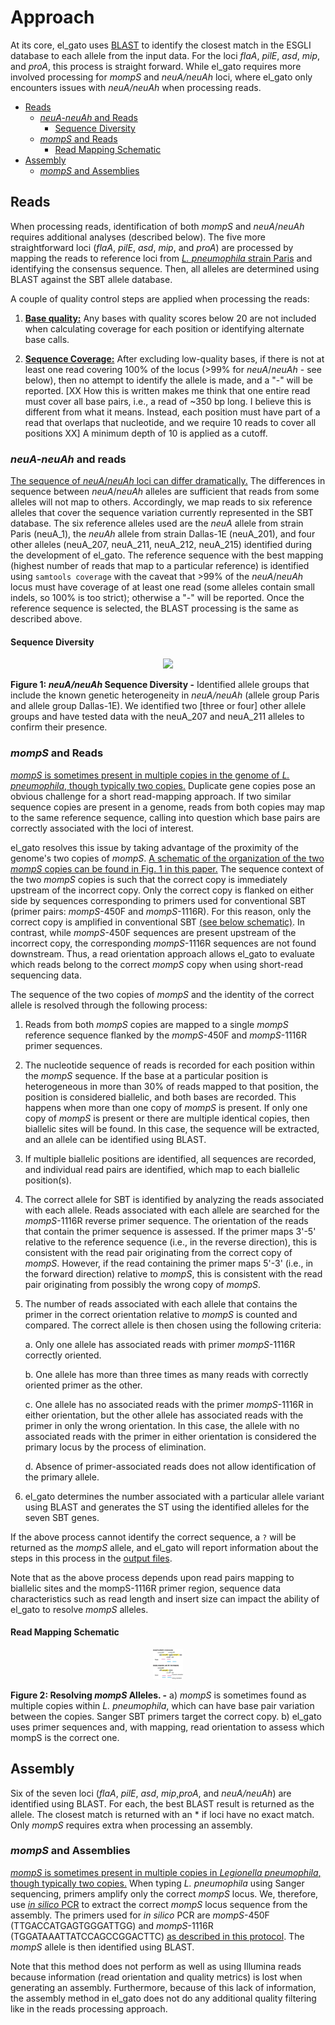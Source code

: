 # Approach

At its core, el_gato uses [BLAST](https://blast.ncbi.nlm.nih.gov/Blast.cgi) to identify the closest match in the ESGLI database to each allele from the input data. For the loci *flaA*, *pilE*, *asd*, *mip*, and *proA*, this process is straight forward. While el_gato requires more involved processing for *mompS* and *neuA/neuAh* loci, where el_gato only encounters issues with *neuA/neuAh* when processing reads.

* [Reads](#reads)
   * [*neuA-neuAh* and Reads](#neua-neuah-and-reads)
     * [Sequence Diversity](#sequence-diversity)
   * [*mompS* and Reads](#momps-and-reads)
     * [Read Mapping Schematic](#read-mapping-schematic)
* [Assembly](#assembly)
   * [*mompS* and Assemblies](#momps-and-assemblies)

## Reads

When processing reads, identification of both *mompS* and *neuA*/*neuAh* requires additional analyses (described below). The five more straightforward loci (*flaA*, *pilE*, *asd*, *mip*, and *proA*) are processed by mapping the reads to reference loci from [*L. pneumophila* strain Paris](https://www.ncbi.nlm.nih.gov/datasets/genome/GCF_000048645.1/) and identifying the consensus sequence. Then, all alleles are determined using BLAST against the SBT allele database.

A couple of quality control steps are applied when processing the reads:

   1. **[Base quality:](https://en.wikipedia.org/wiki/Phred_quality_score)** Any bases with quality scores below 20 are not included when calculating coverage for each position or identifying alternate base calls. 

   2. **[Sequence Coverage:](https://en.wikipedia.org/wiki/Coverage_(genetics))** After excluding low-quality bases, if there is not at least one read covering 100% of the locus (>99% for *neuA*/*neuAh* - see below), then no attempt to identify the allele is made, and a "-" will be reported. [XX How this is written makes me think that one entire read must cover all base pairs, i.e., a read of ~350 bp long. I believe this is different from what it means. Instead, each position must have part of a read that overlaps that nucleotide, and we require 10 reads to cover all positions XX] A minimum depth of 10 is applied as a cutoff. 

<a id="neuA/neuAh"></a>
### *neuA-neuAh* and reads

[The sequence of *neuA*/*neuAh* loci can differ dramatically.](https://doi.org/10.1111/1469-0691.12459) The differences in sequence between *neuA*/*neuAh* alleles are sufficient that reads from some alleles will not map to others. Accordingly, we map reads to six reference alleles that cover the sequence variation currently represented in the SBT database. The six reference alleles used are the *neuA* allele from strain Paris (neuA_1), the *neuAh* allele from strain Dallas-1E (neuA_201), and four other alleles (neuA_207, neuA_211, neuA_212, neuA_215) identified during the development of el_gato. The reference sequence with the best mapping (highest number of reads that map to a particular reference) is identified using `samtools coverage` with the caveat that >99% of the *neuA*/*neuAh* locus must have coverage of at least one read (some alleles contain small indels, so 100% is too strict); otherwise a "-" will be reported. Once the reference sequence is selected, the BLAST processing is the same as described above. 

#### Sequence Diversity
<p align="center">
<img src= "https://github.com/user-attachments/assets/7c0eb403-369a-40bf-892d-150c5d2fc214"/ >
</p>

**Figure 1: *neuA/neuAh* Sequence Diversity -** Identified allele groups that include the known genetic heterogeneity in *neuA/neuAh* (allele group Paris and allele group Dallas-1E). We identified two [three or four] other allele groups and have tested data with the neuA_207 and neuA_211 alleles to confirm their presence.

### *mompS* and Reads

[*mompS* is sometimes present in multiple copies in the genome of *L. pneumophila*, though typically two copies.](https://doi.org/10.1016/j.cmi.2017.01.002) Duplicate gene copies pose an obvious challenge for a short read-mapping approach. If two similar sequence copies are present in a genome, reads from both copies may map to the same reference sequence, calling into question which base pairs are correctly associated with the loci of interest.

el_gato resolves this issue by taking advantage of the proximity of the genome's two copies of *mompS*. [A schematic of the organization of the two *mompS* copies can be found in Fig. 1 in this paper.](https://doi.org/10.1016/j.cmi.2017.01.002) The sequence context of the two *mompS* copies is such that the correct copy is immediately upstream of the incorrect copy. Only the correct copy is flanked on either side by sequences corresponding to primers used for conventional SBT (primer pairs: *mompS*-450F and *mompS*-1116R). For this reason, only the correct copy is amplified in conventional SBT [(see below schematic)](#read-mapping-schematic). In contrast, while *mompS*-450F sequences are present upstream of the incorrect copy, the corresponding *mompS*-1116R sequences are not found downstream. Thus, a read orientation approach allows el_gato to evaluate which reads belong to the correct *mompS* copy when using short-read sequencing data.  
 
The sequence of the two copies of *mompS* and the identity of the correct allele is resolved through the following process:

1. Reads from both *mompS* copies are mapped to a single *mompS* reference sequence flanked by the *mompS*-450F and *mompS*-1116R primer sequences. 

2. The nucleotide sequence of reads is recorded for each position within the *mompS* sequence. If the base at a particular position is heterogeneous in more than 30% of reads mapped to that position, the position is considered biallelic, and both bases are recorded. This happens when more than one copy of *mompS* is present. If only one copy of *mompS*  is present or there are multiple identical copies, then biallelic sites will be found. In this case, the sequence will be extracted, and an allele can be identified using BLAST. 

4. If multiple biallelic positions are identified, all sequences are recorded, and individual read pairs are identified, which map to each biallelic position(s). 

5. The correct allele for SBT is identified by analyzing the reads associated with each allele. Reads associated with each allele are searched for the *mompS*-1116R reverse primer sequence. The orientation of the reads that contain the primer sequence is assessed. If the primer maps 3'-5' relative to the reference sequence (i.e., in the reverse direction), this is consistent with the read pair originating from the correct copy of *mompS*. However, if the read containing the primer maps 5'-3' (i.e., in the forward direction) relative to *mompS*, this is consistent with the read pair originating from possibly the wrong copy of *mompS*. 

6. The number of reads associated with each allele that contains the primer in the correct orientation relative to *mompS* is counted and compared. The correct allele is then chosen using the following criteria:  

   a. Only one allele has associated reads with primer *mompS*-1116R correctly oriented.  

   b. One allele has more than three times as many reads with correctly oriented primer as the other.  

   c. One allele has no associated reads with the primer *mompS*-1116R in either orientation, but the other allele has associated reads with the primer in only the wrong orientation. In this case, the allele with no associated reads with the primer in either orientation is considered the primary locus by the process of elimination.
   
   d. Absence of primer-associated reads does not allow identification of the primary allele.

8. el_gato determines the number associated with a particular allele variant using BLAST and generates the ST using the identified alleles for the seven SBT genes. 

If the above process cannot identify the correct sequence, a `?` will be returned as the *mompS* allele, and el_gato will report information about the steps in this process in the [output files](input_output.md/#output-files).

Note that as the above process depends upon read pairs mapping to biallelic sites and the mompS-1116R primer region, sequence data characteristics such as read length and insert size can impact the ability of el_gato to resolve *mompS* alleles. 

#### Read Mapping Schematic

<p align="center">
   <img src="images/mompSReads.png"  height="48" width="48" />
</p>  

**Figure 2: Resolving *mompS* Alleles. -** a) *mompS* is sometimes found as multiple copies within *L. pneumophila*, which can have base pair variation between the copies. Sanger SBT primers target the correct copy. b) el_gato uses primer sequences and, with mapping, read orientation to assess which mompS is the correct one. 

## Assembly

Six of the seven loci (*flaA*, *pilE*, *asd*, *mip*,*proA*, and *neuA/neuAh*) are identified using BLAST. For each, the best BLAST result is returned as the allele. The closest match is returned with an \* if loci have no exact match. Only *mompS* requires extra when processing an assembly.

### *mompS* and Assemblies

[*mompS* is sometimes present in multiple copies in *Legionella pneumophila*, though typically two copies.](https://doi.org/10.1016/j.cmi.2017.01.002) When typing *L. pneumophila* using Sanger sequencing, primers amplify only the correct *mompS* locus. We, therefore, use [*in silico* PCR](https://users.soe.ucsc.edu/~kent/) to extract the correct *mompS* locus sequence from the assembly. The primers used for *in silico* PCR are *mompS*-450F (TTGACCATGAGTGGGATTGG) and *mompS*-1116R (TGGATAAATTATCCAGCCGGACTTC) [as described in this protocol](https://doi.org/10.1007/978-1-62703-161-5_6). The *mompS* allele is then identified using BLAST. 

Note that this method does not perform as well as using Illumina reads because information (read orientation and quality metrics) is lost when generating an assembly. Furthermore, because of this lack of information, the assembly method in el_gato does not do any additional quality filtering like in the reads processing approach. 
